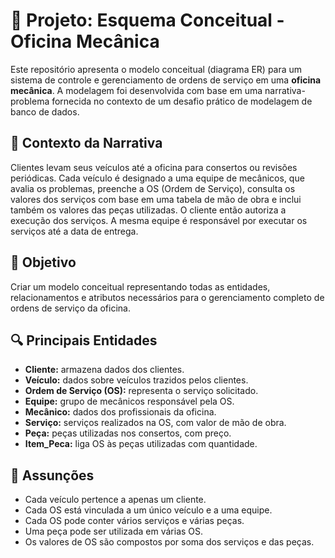 # 📌 Projeto: Esquema Conceitual - Oficina Mecânica

Este repositório apresenta o modelo conceitual (diagrama ER) para um sistema de controle e gerenciamento de ordens de serviço em uma **oficina mecânica**. A modelagem foi desenvolvida com base em uma narrativa-problema fornecida no contexto de um desafio prático de modelagem de banco de dados.

## 📖 Contexto da Narrativa

Clientes levam seus veículos até a oficina para consertos ou revisões periódicas. Cada veículo é designado a uma equipe de mecânicos, que avalia os problemas, preenche a OS (Ordem de Serviço), consulta os valores dos serviços com base em uma tabela de mão de obra e inclui também os valores das peças utilizadas. O cliente então autoriza a execução dos serviços. A mesma equipe é responsável por executar os serviços até a data de entrega.

## 🎯 Objetivo

Criar um modelo conceitual representando todas as entidades, relacionamentos e atributos necessários para o gerenciamento completo de ordens de serviço da oficina.

## 🔍 Principais Entidades

- **Cliente:** armazena dados dos clientes.
- **Veículo:** dados sobre veículos trazidos pelos clientes.
- **Ordem de Serviço (OS):** representa o serviço solicitado.
- **Equipe:** grupo de mecânicos responsável pela OS.
- **Mecânico:** dados dos profissionais da oficina.
- **Serviço:** serviços realizados na OS, com valor de mão de obra.
- **Peça:** peças utilizadas nos consertos, com preço.
- **Item_Peca:** liga OS às peças utilizadas com quantidade.

## 📘 Assunções

- Cada veículo pertence a apenas um cliente.
- Cada OS está vinculada a um único veículo e a uma equipe.
- Cada OS pode conter vários serviços e várias peças.
- Uma peça pode ser utilizada em várias OS.
- Os valores de OS são compostos por soma dos serviços e das peças.
